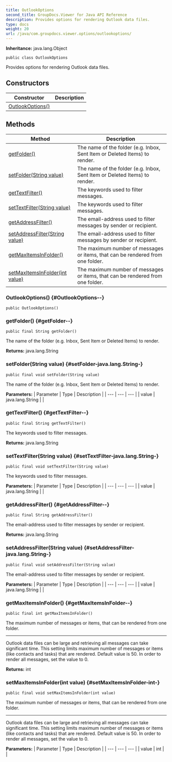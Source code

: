```yaml
---
title: OutlookOptions
second_title: GroupDocs.Viewer for Java API Reference
description: Provides options for rendering Outlook data files.
type: docs
weight: 20
url: /java/com.groupdocs.viewer.options/outlookoptions/
---
```

**Inheritance:**
java.lang.Object
```
public class OutlookOptions
```

Provides options for rendering Outlook data files.
## Constructors

| Constructor | Description |
| --- | --- |
| [OutlookOptions()](#OutlookOptions--) |  |
## Methods

| Method | Description |
| --- | --- |
| [getFolder()](#getFolder--) | The name of the folder (e.g. Inbox, Sent Item or Deleted Items) to render. |
| [setFolder(String value)](#setFolder-java.lang.String-) | The name of the folder (e.g. Inbox, Sent Item or Deleted Items) to render. |
| [getTextFilter()](#getTextFilter--) | The keywords used to filter messages. |
| [setTextFilter(String value)](#setTextFilter-java.lang.String-) | The keywords used to filter messages. |
| [getAddressFilter()](#getAddressFilter--) | The email-address used to filter messages by sender or recipient. |
| [setAddressFilter(String value)](#setAddressFilter-java.lang.String-) | The email-address used to filter messages by sender or recipient. |
| [getMaxItemsInFolder()](#getMaxItemsInFolder--) | The maximum number of messages or items, that can be rendered from one folder. |
| [setMaxItemsInFolder(int value)](#setMaxItemsInFolder-int-) | The maximum number of messages or items, that can be rendered from one folder. |
### OutlookOptions() {#OutlookOptions--}
```
public OutlookOptions()
```


### getFolder() {#getFolder--}
```
public final String getFolder()
```


The name of the folder (e.g. Inbox, Sent Item or Deleted Items) to render.

**Returns:**
java.lang.String
### setFolder(String value) {#setFolder-java.lang.String-}
```
public final void setFolder(String value)
```


The name of the folder (e.g. Inbox, Sent Item or Deleted Items) to render.

**Parameters:**
| Parameter | Type | Description |
| --- | --- | --- |
| value | java.lang.String |  |

### getTextFilter() {#getTextFilter--}
```
public final String getTextFilter()
```


The keywords used to filter messages.

**Returns:**
java.lang.String
### setTextFilter(String value) {#setTextFilter-java.lang.String-}
```
public final void setTextFilter(String value)
```


The keywords used to filter messages.

**Parameters:**
| Parameter | Type | Description |
| --- | --- | --- |
| value | java.lang.String |  |

### getAddressFilter() {#getAddressFilter--}
```
public final String getAddressFilter()
```


The email-address used to filter messages by sender or recipient.

**Returns:**
java.lang.String
### setAddressFilter(String value) {#setAddressFilter-java.lang.String-}
```
public final void setAddressFilter(String value)
```


The email-address used to filter messages by sender or recipient.

**Parameters:**
| Parameter | Type | Description |
| --- | --- | --- |
| value | java.lang.String |  |

### getMaxItemsInFolder() {#getMaxItemsInFolder--}
```
public final int getMaxItemsInFolder()
```


The maximum number of messages or items, that can be rendered from one folder.

--------------------

Outlook data files can be large and retrieving all messages can take significant time. This setting limits maximum number of messages or items (like contacts and tasks) that are rendered. Default value is 50. In order to render all messages, set the value to 0.

**Returns:**
int
### setMaxItemsInFolder(int value) {#setMaxItemsInFolder-int-}
```
public final void setMaxItemsInFolder(int value)
```


The maximum number of messages or items, that can be rendered from one folder.

--------------------

Outlook data files can be large and retrieving all messages can take significant time. This setting limits maximum number of messages or items (like contacts and tasks) that are rendered. Default value is 50. In order to render all messages, set the value to 0.

**Parameters:**
| Parameter | Type | Description |
| --- | --- | --- |
| value | int |  |

